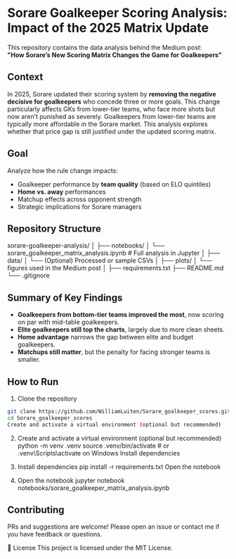 # Sorare Goalkeeper Scoring Analysis: Impact of the 2025 Matrix Update

This repository contains the data analysis behind the Medium post:  
**"How Sorare’s New Scoring Matrix Changes the Game for Goalkeepers"**

## Context

In 2025, Sorare updated their scoring system by **removing the negative decisive for goalkeepers** who concede three or more goals. This change particularly affects GKs from lower-tier teams, who face more shots but now aren’t punished as severely. Goalkeepers from lower-tier teams are typically more affordable in the Sorare market. This analysis explores whether that price gap is still justified under the updated scoring matrix.

## Goal

Analyze how the rule change impacts:
- Goalkeeper performance by **team quality** (based on ELO quintiles)
- **Home vs. away** performances
- Matchup effects across opponent strength
- Strategic implications for Sorare managers

## Repository Structure

sorare-goalkeeper-analysis/
│
├── notebooks/
│ └── sorare_goalkeeper_matrix_analysis.ipynb # Full analysis in Jupyter
│
├── data/
│ └── (Optional) Processed or sample CSVs
│
├── plots/
│ └── figures used in the Medium post
│
├── requirements.txt
├── README.md
└── .gitignore

## Summary of Key Findings

- **Goalkeepers from bottom-tier teams improved the most**, now scoring on par with mid-table goalkeepers.
- **Elite goalkeepers still top the charts**, largely due to more clean sheets.
- **Home advantage** narrows the gap between elite and budget goalkeepers.
- **Matchups still matter**, but the penalty for facing stronger teams is smaller.

## How to Run

1. Clone the repository  
```bash
git clone https://github.com/WilliamLuiten/Sorare_goalkeeper_scores.git
cd Sorare_goalkeeper_scores
Create and activate a virtual environment (optional but recommended)
```

2. Create and activate a virtual environment (optional but recommended)
python -m venv .venv
source .venv/bin/activate  # or .venv\Scripts\activate on Windows
Install dependencies

3. Install dependencies
pip install -r requirements.txt
Open the notebook

4. Open the notebook
jupyter notebook notebooks/sorare_goalkeeper_matrix_analysis.ipynb

## Contributing
PRs and suggestions are welcome! Please open an issue or contact me if you have feedback or questions.

📄 License
This project is licensed under the MIT License.
